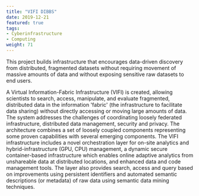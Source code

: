 ```yaml
---
title: "VIFI DIBBS"
date: 2019-12-21
featured: true
tags:
- Cyberinfrastructure
- Computing
weight: 71
---
```

This project builds infrastructure that encourages data-driven discovery from distributed, fragmented datasets without requiring movement of massive amounts of data and without exposing sensitive raw datasets to end users. 

A Virtual Information-Fabric Infrastructure (VIFI) is created, allowing scientists to search, access, manipulate, and evaluate fragmented, distributed data in the information 'fabric' (the infrastructure to facilitate data sharing) without directly accessing or moving large amounts of data. The system addresses the challenges of coordinating loosely federated infrastructure, distributed data management, security and privacy. The architecture combines a set of loosely coupled components representing some proven capabilities with several emerging components. The VIFI infrastructure includes a novel orchestration layer for on-site analytics and hybrid-infrastructure (GPU, CPU) management, a dynamic secure container-based infrastructure which enables online adaptive analytics from unshareable data at distributed locations, and enhanced data and code management tools. The layer also provides search, access and query based on improvements using persistent identifiers and automated semantic descriptions (or metadata) of raw data using semantic data mining techniques. 

<!--
Publications: <BR>
<A HREF='publication/?q=vifi'>keyword vifi</A><BR>
-->